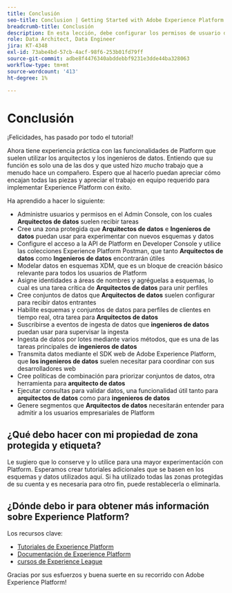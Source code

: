 ```yaml
---
title: Conclusión
seo-title: Conclusion | Getting Started with Adobe Experience Platform for Data Architects and Data Engineers
breadcrumb-title: Conclusión
description: En esta lección, debe configurar los permisos de usuario de Adobe Experience Platform mediante el Admin Console de Adobe.
role: Data Architect, Data Engineer
jira: KT-4348
exl-id: 73abe4bd-57cb-4acf-98f6-253b01fd79ff
source-git-commit: adbe8f4476340abddebbf9231e3dde44ba328063
workflow-type: tm+mt
source-wordcount: '413'
ht-degree: 1%

---
```


# Conclusión

<!--5min-->

¡Felicidades, has pasado por todo el tutorial!

Ahora tiene experiencia práctica con las funcionalidades de Platform que suelen utilizar los arquitectos y los ingenieros de datos. Entiendo que su función es solo una de las dos y que usted hizo _mucho_ trabajo que a menudo hace un compañero. Espero que al hacerlo puedan apreciar cómo encajan todas las piezas y apreciar el trabajo en equipo requerido para implementar Experience Platform con éxito.

Ha aprendido a hacer lo siguiente:

* Administre usuarios y permisos en el Admin Console, con los cuales **Arquitectos de datos** suelen recibir tareas
* Cree una zona protegida que **Arquitectos de datos** e **Ingenieros de datos** puedan usar para experimentar con nuevos esquemas y datos
* Configure el acceso a la API de Platform en Developer Console y utilice las colecciones Experience Platform Postman, que tanto **Arquitectos de datos** como **Ingenieros de datos** encontrarán útiles
* Modelar datos en esquemas XDM, que es un bloque de creación básico relevante para todos los usuarios de Platform
* Asigne identidades a áreas de nombres y agréguelas a esquemas, lo cual es una tarea crítica de **Arquitectos de datos** para unir perfiles
* Cree conjuntos de datos que **Arquitectos de datos** suelen configurar para recibir datos entrantes
* Habilite esquemas y conjuntos de datos para perfiles de clientes en tiempo real, otra tarea para **Arquitectos de datos**
* Suscribirse a eventos de ingesta de datos que **ingenieros de datos** puedan usar para supervisar la ingesta
* Ingesta de datos por lotes mediante varios métodos, que es una de las tareas principales de **ingenieros de datos**
* Transmita datos mediante el SDK web de Adobe Experience Platform, que **los ingenieros de datos** suelen necesitar para coordinar con sus desarrolladores web
* Cree políticas de combinación para priorizar conjuntos de datos, otra herramienta para **arquitecto de datos**
* Ejecutar consultas para validar datos, una funcionalidad útil tanto para **arquitectos de datos** como para **ingenieros de datos**
* Genere segmentos que **Arquitectos de datos** necesitarán entender para admitir a los usuarios empresariales de Platform



## ¿Qué debo hacer con mi propiedad de zona protegida y etiqueta?

Le sugiero que lo conserve y lo utilice para una mayor experimentación con Platform. Esperamos crear tutoriales adicionales que se basen en los esquemas y datos utilizados aquí. Si ha utilizado todas las zonas protegidas de su cuenta y es necesaria para otro fin, puede restablecerla o eliminarla.

## ¿Dónde debo ir para obtener más información sobre Experience Platform?

Los recursos clave:

* [Tutoriales de Experience Platform](https://experienceleague.adobe.com/docs/platform-learn/tutorials/overview.html?lang=es)
* [Documentación de Experience Platform](https://experienceleague.adobe.com/docs/experience-platform/landing/home.html?lang=es)
* [cursos de Experience League](https://experienceleague.adobe.com/es?lang=es#dashboard/learning)

Gracias por sus esfuerzos y buena suerte en su recorrido con Adobe Experience Platform!
